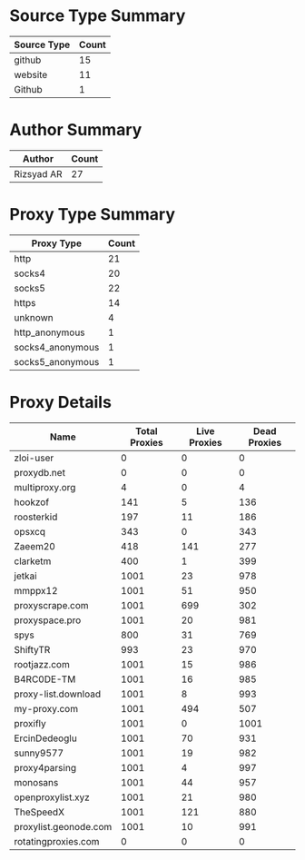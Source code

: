 # Source Type Summary

| Source Type | Count |
|-------------|-------|
| github | 15 |
| website | 11 |
| Github | 1 |


# Author Summary

| Author | Count |
|--------|-------|
| Rizsyad AR | 27 |


# Proxy Type Summary

| Proxy Type | Count |
|------------|-------|
| http | 21 |
| socks4 | 20 |
| socks5 | 22 |
| https | 14 |
| unknown | 4 |
| http_anonymous | 1 |
| socks4_anonymous | 1 |
| socks5_anonymous | 1 |


# Proxy Details

| Name | Total Proxies | Live Proxies | Dead Proxies |
|------|---------------|--------------|---------------|
| zloi-user | 0 | 0 | 0 |
| proxydb.net | 0 | 0 | 0 |
| multiproxy.org | 4 | 0 | 4 |
| hookzof | 141 | 5 | 136 |
| roosterkid | 197 | 11 | 186 |
| opsxcq | 343 | 0 | 343 |
| Zaeem20 | 418 | 141 | 277 |
| clarketm | 400 | 1 | 399 |
| jetkai | 1001 | 23 | 978 |
| mmppx12 | 1001 | 51 | 950 |
| proxyscrape.com | 1001 | 699 | 302 |
| proxyspace.pro | 1001 | 20 | 981 |
| spys | 800 | 31 | 769 |
| ShiftyTR | 993 | 23 | 970 |
| rootjazz.com | 1001 | 15 | 986 |
| B4RC0DE-TM | 1001 | 16 | 985 |
| proxy-list.download | 1001 | 8 | 993 |
| my-proxy.com | 1001 | 494 | 507 |
| proxifly | 1001 | 0 | 1001 |
| ErcinDedeoglu | 1001 | 70 | 931 |
| sunny9577 | 1001 | 19 | 982 |
| proxy4parsing | 1001 | 4 | 997 |
| monosans | 1001 | 44 | 957 |
| openproxylist.xyz | 1001 | 21 | 980 |
| TheSpeedX | 1001 | 121 | 880 |
| proxylist.geonode.com | 1001 | 10 | 991 |
| rotatingproxies.com | 0 | 0 | 0 |
